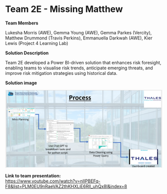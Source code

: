 # Team 2E - Missing Matthew

**Team Members**   

Lukesha Morris (AWE), Gemma Young (AWE), Gemma Parkes (Vercity), Matthew Drummond (Travis Perkins), Emmanuella Darkwah (AWE), Kier Lewis (Project 4 Learning Lab)

**Solution Description**

Team 2E developed a Power BI-driven solution that enhances risk foresight, enabling teams to visualise risk trends, anticipate emerging threats, and improve risk mitigation strategies using historical data.

**Solution image**

![alt text](https://github.com/Projecting-Success-Solutions-Portal/Hack-24/blob/main/Challenge%202/Team%202D/Team%202D-Solution-Screenshot.png?raw=true)


**Link to team presentation:**   
https://www.youtube.com/watch?v=nIIPBEFq-F8&list=PLM0EU9nRaeVAZ2thKHXLiE6RlI_uhQx8I&index=8
